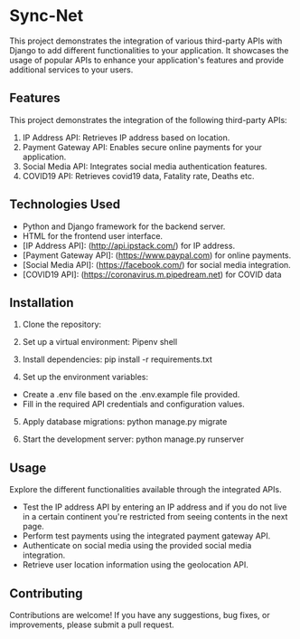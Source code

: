 # Sync-Net


This project demonstrates the integration of various third-party APIs with Django to add different functionalities to your application. It showcases the usage of popular APIs to enhance your application's features and provide additional services to your users.

## Features

This project demonstrates the integration of the following third-party APIs:

1. IP Address API: Retrieves IP address based on location.
2. Payment Gateway API: Enables secure online payments for your application.
3. Social Media API: Integrates social media authentication features.
4. COVID19 API: Retrieves covid19 data, Fatality rate, Deaths etc.


## Technologies Used

- Python and Django framework for the backend server.
- HTML for the frontend user interface.
- [IP Address API]: (http://api.ipstack.com/) for IP address.
- [Payment Gateway API]: (https://www.paypal.com) for online payments.
- [Social Media API]: (https://facebook.com/) for social media integration.
- [COVID19 API]: (https://coronavirus.m.pipedream.net) for COVID data

## Installation

 1. Clone the repository:
  
 2. Set up a virtual environment: Pipenv shell
 
 3. Install dependencies: pip install -r requirements.txt
 
 4. Set up the environment variables: 
- Create a .env file based on the .env.example file provided.
- Fill in the required API credentials and configuration values.

5. Apply database migrations: python manage.py migrate

6. Start the development server: python manage.py runserver

## Usage

Explore the different functionalities available through the integrated APIs.
- Test the IP address API by entering an IP address and if you do not live in a certain continent you're restricted from seeing contents in the next page.
- Perform test payments using the integrated payment gateway API.
- Authenticate on social media using the provided social media integration.
- Retrieve user location information using the geolocation API.



## Contributing
Contributions are welcome! If you have any suggestions, bug fixes, or improvements, please submit a pull request.



